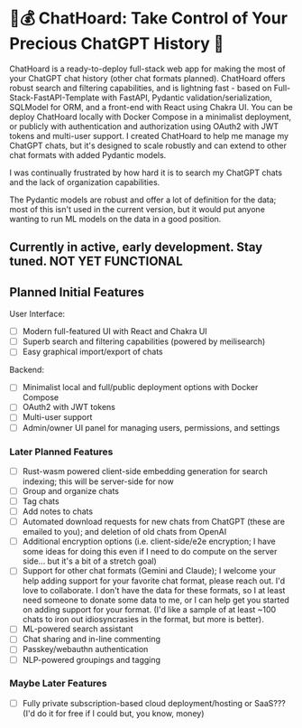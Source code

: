 # :dragon::moneybag: ChatHoard: Take Control of Your Precious ChatGPT History :ring:

ChatHoard is a ready-to-deploy full-stack web app for making the most of your ChatGPT chat history (other chat formats planned). ChatHoard offers robust search and filtering capabilities, and is lightning fast - based on Full-Stack-FastAPI-Template with FastAPI, Pydantic validation/serialization, SQLModel for ORM, and a front-end with React using Chakra UI. You can be deploy ChatHoard locally with Docker Compose in a minimalist deployment, or publicly with authentication and authorization using OAuth2 with JWT tokens and multi-user support. I created ChatHoard to help me manage my ChatGPT chats, but it's designed to scale robustly and can extend to other chat formats with added Pydantic models.

I was continually frustrated by how hard it is to search my ChatGPT chats and the lack of organization capabilities.

The Pydantic models are robust and offer a lot of definition for the data; most of this isn't used in the current version, but it would put anyone wanting to run ML models on the data in a good position.

## Currently in active, early development. Stay tuned. NOT YET FUNCTIONAL

## Planned Initial Features

User Interface:

- [ ] Modern full-featured UI with React and Chakra UI
- [ ] Superb search and filtering capabilities (powered by meilisearch)
- [ ] Easy graphical import/export of chats

Backend:

- [ ] Minimalist local and full/public deployment options with Docker Compose
- [ ] OAuth2 with JWT tokens
- [ ] Multi-user support
- [ ] Admin/owner UI panel for managing users, permissions, and settings

### Later Planned Features

- [ ] Rust-wasm powered client-side embedding generation for search indexing; this will be server-side for now
- [ ] Group and organize chats
- [ ] Tag chats
- [ ] Add notes to chats
- [ ] Automated download requests for new chats from ChatGPT (these are emailed to you); and deletion of old chats from OpenAI
- [ ] Additional encryption options (i.e. client-side/e2e encryption; I have some ideas for doing this even if I need to do compute on the server side... but it's a bit of a stretch goal)
- [ ] Support for other chat formats (Gemini and Claude); I welcome your help adding support for your favorite chat format, please reach out. I'd love to collaborate. I don't have the data for these formats, so I at least need someone to donate some data to me, or I can help get you started on adding support for your format. (I'd like a sample of at least ~100 chats to iron out idiosyncrasies in the format, but more is better).
- [ ] ML-powered search assistant
- [ ] Chat sharing and in-line commenting
- [ ] Passkey/webauthn authentication
- [ ] NLP-powered groupings and tagging

### Maybe Later Features

- [ ] Fully private subscription-based cloud deployment/hosting or SaaS??? (I'd do it for free if I could but, you know, money)
